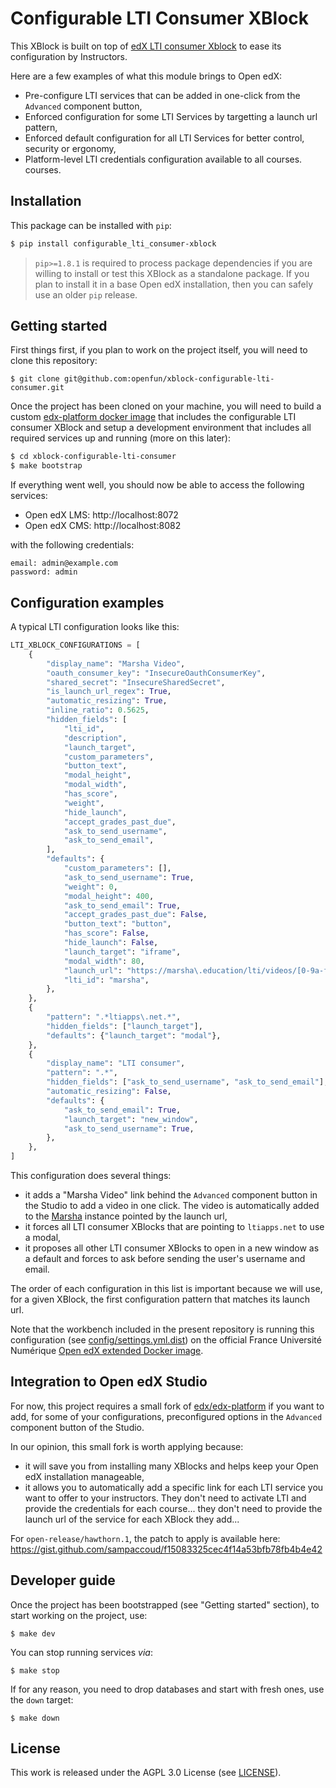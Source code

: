 # Configurable LTI Consumer XBlock

This XBlock is built on top of [edX LTI consumer
Xblock](https://github.com/edx/xblock-lti-consumer) to ease its configuration by Instructors.

Here are a few examples of what this module brings to Open edX:

- Pre-configure LTI services that can be added in one-click from the `Advanced` component button,
- Enforced configuration for some LTI Services by targetting a launch url pattern,
- Enforced default configuration for all LTI Services for better control, security or ergonomy,
- Platform-level LTI credentials configuration available to all courses.
  courses.


## Installation

This package can be installed with `pip`:

```bash
$ pip install configurable_lti_consumer-xblock
```

> `pip>=1.8.1` is required to process package dependencies if you are willing to
> install or test this XBlock as a standalone package. If you plan to install it
> in a base Open edX installation, then you can safely use an older `pip`
> release.

## Getting started

First things first, if you plan to work on the project itself, you will need to
clone this repository:

```
$ git clone git@github.com:openfun/xblock-configurable-lti-consumer.git
```

Once the project has been cloned on your machine, you will need to build a
custom [edx-platform docker image](https://github.com/openfun/openedx-docker) that
includes the configurable LTI consumer XBlock and setup a development environment that
includes all required services up and running (more on this later):

```bash
$ cd xblock-configurable-lti-consumer
$ make bootstrap
```

If everything went well, you should now be able to access the following services:

- Open edX LMS: http://localhost:8072
- Open edX CMS: http://localhost:8082

with the following credentials:

```
email: admin@example.com
password: admin
```

## Configuration examples

A typical LTI configuration looks like this:

```python
LTI_XBLOCK_CONFIGURATIONS = [
    {
        "display_name": "Marsha Video",
        "oauth_consumer_key": "InsecureOauthConsumerKey",
        "shared_secret": "InsecureSharedSecret",
        "is_launch_url_regex": True,
        "automatic_resizing": True,
        "inline_ratio": 0.5625,
        "hidden_fields": [
            "lti_id",
            "description",
            "launch_target",
            "custom_parameters",
            "button_text",
            "modal_height",
            "modal_width",
            "has_score",
            "weight",
            "hide_launch",
            "accept_grades_past_due",
            "ask_to_send_username",
            "ask_to_send_email",
        ],
        "defaults": {
            "custom_parameters": [],
            "ask_to_send_username": True,
            "weight": 0,
            "modal_height": 400,
            "ask_to_send_email": True,
            "accept_grades_past_due": False,
            "button_text": "button",
            "has_score": False,
            "hide_launch": False,
            "launch_target": "iframe",
            "modal_width": 80,
            "launch_url": "https://marsha\.education/lti/videos/[0-9a-f]{8}-[0-9a-f]{4}-[0-9a-f]{4}-[0-9a-f]{4}-[0-9a-f]{12}",
            "lti_id": "marsha",
        },
    },
    {
        "pattern": ".*ltiapps\.net.*",
        "hidden_fields": ["launch_target"],
        "defaults": {"launch_target": "modal"},
    },
    {
        "display_name": "LTI consumer",
        "pattern": ".*",
        "hidden_fields": ["ask_to_send_username", "ask_to_send_email"],
        "automatic_resizing": False,
        "defaults": {
            "ask_to_send_email": True,
            "launch_target": "new_window",
            "ask_to_send_username": True,
        },
    },
]
```

This configuration does several things:

- it adds a "Marsha Video" link behind the `Advanced` component button in the Studio to add a
  video in one click. The video is automatically added to the
  [Marsha](https://github.com/openfun/marsha) instance pointed by the launch url,
- it forces all LTI consumer XBlocks that are pointing to `ltiapps.net` to use a modal,
- it proposes all other LTI consumer XBlocks to open in a new window as a default and forces
  to ask before sending the user's username and email.

The order of each configuration in this list is important because we will use, for a given
XBlock, the first configuration pattern that matches its launch url.

Note that the workbench included in the present repository is running this configuration
(see [config/settings.yml.dist](./config/settings.yml.dist)) on the official France Université Numérique
[Open edX extended Docker image](https://github.com/openfun/openedx-docker).


## Integration to Open edX Studio

For now, this project requires a small fork of [edx/edx-platform](github.com/edx/edx-platform)
if you want to add, for some of your configurations, preconfigured options in the
`Advanced` component button of the Studio.

In our opinion, this small fork is worth applying because:

- it will save you from installing many XBlocks and helps keep your Open edX installation manageable,
- it allows you to automatically add a specific link for each LTI service you want to offer to your
  instructors. They don't need to activate LTI and provide the credentials for each course... they
  don't need to provide the launch url of the service for each XBlock they add...

For `open-release/hawthorn.1`, the patch to apply is available here:
https://gist.github.com/sampaccoud/f15083325cec4f14a53bfb78fb4b4e42


## Developer guide

Once the project has been bootstrapped (see "Getting started" section), to start
working on the project, use:

```
$ make dev
```

You can stop running services _via_:

```
$ make stop
```

If for any reason, you need to drop databases and start with fresh ones, use the
`down` target:

```
$ make down
```


## License

This work is released under the AGPL 3.0 License (see [LICENSE](./LICENSE)).

